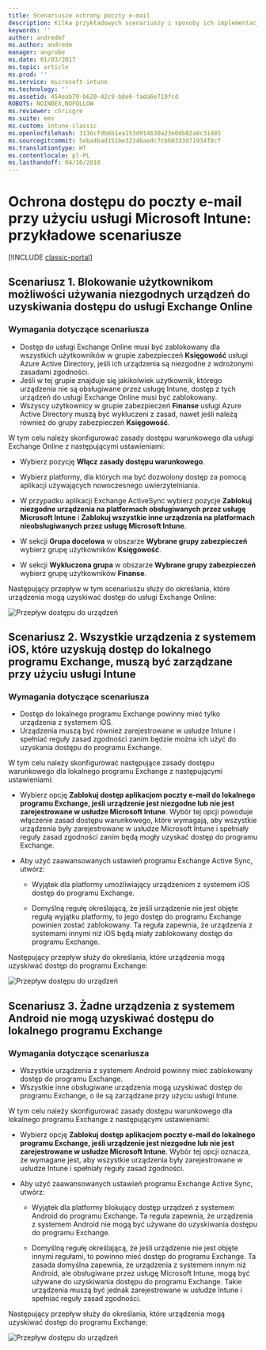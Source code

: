 ```yaml
---
title: Scenariusze ochrony poczty e-mail
description: Kilka przykładowych scenariuszy i sposoby ich implementacji przy użyciu dostępu warunkowego.
keywords: ''
author: andredm7
ms.author: andredm
manager: angrobe
ms.date: 01/03/2017
ms.topic: article
ms.prod: ''
ms.service: microsoft-intune
ms.technology: ''
ms.assetid: 454eab79-b620-42c9-b8e6-fada6e719fcd
ROBOTS: NOINDEX,NOFOLLOW
ms.reviewer: chrisgre
ms.suite: ems
ms.custom: intune-classic
ms.openlocfilehash: 3116cfdb6b1ea153d914630a23e0db82a8c31d85
ms.sourcegitcommit: 5eba4bad151be32346aedc7cbb0333d71934f8cf
ms.translationtype: HT
ms.contentlocale: pl-PL
ms.lasthandoff: 04/16/2018
---
```

# <a name="protect-access-to-email-with-microsoft-intune-example-scenarios"></a>Ochrona dostępu do poczty e-mail przy użyciu usługi Microsoft Intune: przykładowe scenariusze

[!INCLUDE [classic-portal](../includes/classic-portal.md)]

## <a name="scenario-1-block-users-from-using-noncompliant-devices-to-access-exchange-online"></a>Scenariusz 1. Blokowanie użytkownikom możliwości używania niezgodnych urządzeń do uzyskiwania dostępu do usługi Exchange Online
### <a name="scenario-requirements"></a>Wymagania dotyczące scenariusza
- Dostęp do usługi Exchange Online musi być zablokowany dla wszystkich użytkowników w grupie zabezpieczeń **Księgowość** usługi Azure Active Directory, jeśli ich urządzenia są niezgodne z wdrożonymi zasadami zgodności.
- Jeśli w tej grupie znajduje się jakikolwiek użytkownik, którego urządzenia nie są obsługiwane przez usługę Intune, dostęp z tych urządzeń do usługi Exchange Online musi być zablokowany.
- Wszyscy użytkownicy w grupie zabezpieczeń **Finanse** usługi Azure Active Directory muszą być wykluczeni z zasad, nawet jeśli należą również do grupy zabezpieczeń **Księgowość**.

W tym celu należy skonfigurować zasady dostępu warunkowego dla usługi Exchange Online z następującymi ustawieniami:

- Wybierz pozycję **Włącz zasady dostępu warunkowego**.

- Wybierz platformy, dla których ma być dozwolony dostęp za pomocą aplikacji używających nowoczesnego uwierzytelniania.
- W przypadku aplikacji Exchange ActiveSync wybierz pozycje **Zablokuj niezgodne urządzenia na platformach obsługiwanych przez usługę Microsoft Intune** i **Zablokuj wszystkie inne urządzenia na platformach nieobsługiwanych przez usługę Microsoft Intune**.
-   W sekcji **Grupa docelowa** w obszarze **Wybrane grupy zabezpieczeń** wybierz grupę użytkowników **Księgowość**.

-   W sekcji **Wykluczona grupa** w obszarze **Wybrane grupy zabezpieczeń** wybierz grupę użytkowników **Finanse**.


Następujący przepływ w tym scenariuszu służy do określania, które urządzenia mogą uzyskiwać dostęp do usługi Exchange Online:

![Przepływ dostępu do urządzeń](./media/ConditionalAccess8-5.png)

## <a name="scenario-2-all-ios-devices-that-access-exchange-on-premises-must-be-managed-by-intune"></a>Scenariusz 2. Wszystkie urządzenia z systemem iOS, które uzyskują dostęp do lokalnego programu Exchange, muszą być zarządzane przy użyciu usługi Intune
### <a name="scenario-requirements"></a>Wymagania dotyczące scenariusza
- Dostęp do lokalnego programu Exchange powinny mieć tylko urządzenia z systemem iOS.
- Urządzenia muszą być również zarejestrowane w usłudze Intune i spełniać reguły zasad zgodności zanim będzie można ich użyć do uzyskania dostępu do programu Exchange.

W tym celu należy skonfigurować następujące zasady dostępu warunkowego dla lokalnego programu Exchange z następującymi ustawieniami:

- Wybierz opcję **Zablokuj dostęp aplikacjom poczty e-mail do lokalnego programu Exchange, jeśli urządzenie jest niezgodne lub nie jest zarejestrowane w usłudze Microsoft Intune**. Wybór tej opcji powoduje włączenie zasad dostępu warunkowego, które wymagają, aby wszystkie urządzenia były zarejestrowane w usłudze Microsoft Intune i spełniały reguły zasad zgodności zanim będą mogły uzyskać dostęp do programu Exchange.

- Aby użyć zaawansowanych ustawień programu Exchange Active Sync, utwórz:

  -   Wyjątek dla platformy umożliwiający urządzeniom z systemem iOS dostęp do programu Exchange.   

  -   Domyślną regułę określającą, że jeśli urządzenie nie jest objęte regułą wyjątku platformy, to jego dostęp do programu Exchange powinien zostać zablokowany. Ta reguła zapewnia, że urządzenia z systemami innymi niż iOS będą miały zablokowany dostęp do programu Exchange.

Następujący przepływ służy do określania, które urządzenia mogą uzyskiwać dostęp do programu Exchange:

![Przepływ dostępu do urządzeń](./media/ConditionalAccess8-3.png)

## <a name="scenario-3-no-android-devices-can-access-exchange-on-premises"></a>Scenariusz 3. Żadne urządzenia z systemem Android nie mogą uzyskiwać dostępu do lokalnego programu Exchange
### <a name="scenario-requirements"></a>Wymagania dotyczące scenariusza
- Wszystkie urządzenia z systemem Android powinny mieć zablokowany dostęp do programu Exchange.
- Wszystkie inne obsługiwane urządzenia mogą uzyskiwać dostęp do programu Exchange, o ile są zarządzane przy użyciu usługi Intune.

W tym celu należy skonfigurować zasady dostępu warunkowego dla lokalnego programu Exchange z następującymi ustawieniami:

-   Wybierz opcję **Zablokuj dostęp aplikacjom poczty e-mail do lokalnego programu Exchange, jeśli urządzenie jest niezgodne lub nie jest zarejestrowane w usłudze Microsoft Intune**. Wybór tej opcji oznacza, że wymagane jest, aby wszystkie urządzenia były zarejestrowane w usłudze Intune i spełniały reguły zasad zgodności.

- Aby użyć zaawansowanych ustawień programu Exchange Active Sync, utwórz:
  -   Wyjątek dla platformy blokujący dostęp urządzeń z systemem Android do programu Exchange. Ta reguła zapewnia, że urządzenia z systemem Android nie mogą być używane do uzyskiwania dostępu do programu Exchange.

  -   Domyślną regułę określającą, że jeśli urządzenie nie jest objęte innymi regułami, to powinno mieć dostęp do programu Exchange. Ta zasada domyślna zapewnia, że urządzenia z systemem innym niż Android, ale obsługiwane przez usługę Microsoft Intune, mogą być używane do uzyskiwania dostępu do programu Exchange. Takie urządzenia muszą być jednak zarejestrowane w usłudze Intune i spełniać reguły zasad zgodności.

Następujący przepływ służy do określania, które urządzenia mogą uzyskiwać dostęp do programu Exchange:

![Przepływ dostępu do urządzeń](./media/ConditionalAccess8-4.png)
